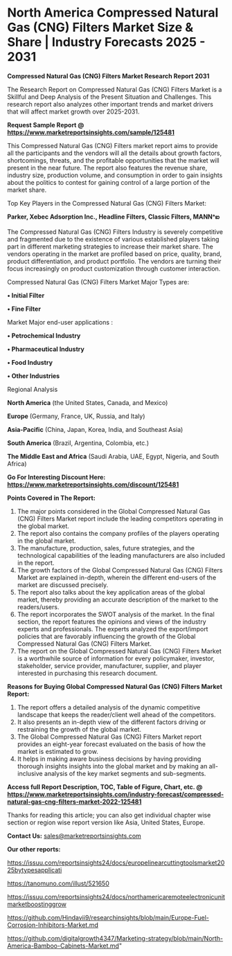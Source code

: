 # North America Compressed Natural Gas (CNG) Filters Market Size & Share | Industry Forecasts 2025 - 2031

<strong>Compressed Natural Gas (CNG) Filters Market Research Report 2031</strong>

The Research Report on Compressed Natural Gas (CNG) Filters Market is a Skillful and Deep Analysis of the Present Situation and Challenges. This research report also analyzes other important trends and market drivers that will affect market growth over 2025-2031.

<strong>Request Sample Report @ <a href=https://www.marketreportsinsights.com/sample/125481>https://www.marketreportsinsights.com/sample/125481</a></strong>

This Compressed Natural Gas (CNG) Filters market report aims to provide all the participants and the vendors will all the details about growth factors, shortcomings, threats, and the profitable opportunities that the market will present in the near future. The report also features the revenue share, industry size, production volume, and consumption in order to gain insights about the politics to contest for gaining control of a large portion of the market share.

Top Key Players in the Compressed Natural Gas (CNG) Filters Market:

<strong>Parker, Xebec Adsorption Inc., Headline Filters, Classic Filters, MANNᵃఐ</strong>

The Compressed Natural Gas (CNG) Filters Industry is severely competitive and fragmented due to the existence of various established players taking part in different marketing strategies to increase their market share. The vendors operating in the market are profiled based on price, quality, brand, product differentiation, and product portfolio. The vendors are turning their focus increasingly on product customization through customer interaction.

Compressed Natural Gas (CNG) Filters Market Major Types are:

<strong>• Initial Filter

• Fine Filter</strong>

Market Major end-user applications :

<strong>• Petrochemical Industry

• Pharmaceutical Industry

• Food Industry

• Other Industries</strong>

Regional Analysis

</u><strong><b>North America</b></strong> (the United States, Canada, and Mexico)

<strong><b>Europe </b></strong>(Germany, France, UK, Russia, and Italy)

<strong><b>Asia-Pacific</b></strong> (China, Japan, Korea, India, and Southeast Asia)

<strong><b>South America</b></strong> (Brazil, Argentina, Colombia, etc.)

<strong><b>The Middle East and Africa</b></strong> (Saudi Arabia, UAE, Egypt, Nigeria, and South Africa)

<strong>Go For Interesting Discount Here: <a href=https://www.marketreportsinsights.com/discount/125481>https://www.marketreportsinsights.com/discount/125481</a></strong>

<strong>Points Covered in The Report:</strong>
<ol>
  <li>The major points considered in the Global Compressed Natural Gas (CNG) Filters Market report include the leading competitors operating in the global market.</li>
  <li>The report also contains the company profiles of the players operating in the global market.</li>
  <li>The manufacture, production, sales, future strategies, and the technological capabilities of the leading manufacturers are also included in the report.</li>
  <li>The growth factors of the Global Compressed Natural Gas (CNG) Filters Market are explained in-depth, wherein the different end-users of the market are discussed precisely.</li>
  <li>The report also talks about the key application areas of the global market, thereby providing an accurate description of the market to the readers/users.</li>
  <li>The report incorporates the SWOT analysis of the market. In the final section, the report features the opinions and views of the industry experts and professionals. The experts analyzed the export/import policies that are favorably influencing the growth of the Global Compressed Natural Gas (CNG) Filters Market.</li>
  <li>The report on the Global Compressed Natural Gas (CNG) Filters Market is a worthwhile source of information for every policymaker, investor, stakeholder, service provider, manufacturer, supplier, and player interested in purchasing this research document.</li>
</ol>
<strong>Reasons for Buying Global Compressed Natural Gas (CNG) Filters Market Report:</strong>

<ol>
  <li>The report offers a detailed analysis of the dynamic competitive landscape that keeps the reader/client well ahead of the competitors.</li>
  <li>It also presents an in-depth view of the different factors driving or restraining the growth of the global market.</li>
  <li>The Global Compressed Natural Gas (CNG) Filters Market report provides an eight-year forecast evaluated on the basis of how the market is estimated to grow.</li>
  <li>It helps in making aware business decisions by having providing thorough insights insights into the global market and by making an all-inclusive analysis of the key market segments and sub-segments.</li>
</ol>
<strong>Access full Report Description, TOC, Table of Figure, Chart, etc. @ <a href=https://www.marketreportsinsights.com/industry-forecast/compressed-natural-gas-cng-filters-market-2022-125481>https://www.marketreportsinsights.com/industry-forecast/compressed-natural-gas-cng-filters-market-2022-125481</a></strong>


Thanks for reading this article; you can also get individual chapter wise section or region wise report version like Asia, United States, Europe.

<strong>Contact Us:</strong>
sales@marketreportsinsights.com

<strong>Our other reports:</strong>

<a href=https://issuu.com/reportsinsights24/docs/europelinearcuttingtoolsmarket2025bytypesapplicati>https://issuu.com/reportsinsights24/docs/europelinearcuttingtoolsmarket2025bytypesapplicati</a>

<a href=https://tanomuno.com/illust/521650>https://tanomuno.com/illust/521650</a>

<a href=https://issuu.com/reportsinsights24/docs/northamericaremoteelectronicunitmarketboostinggrow>https://issuu.com/reportsinsights24/docs/northamericaremoteelectronicunitmarketboostinggrow</a>

<a href=https://github.com/Hindavii9/researchinsights/blob/main/Europe-Fuel-Corrosion-Inhibitors-Market.md>https://github.com/Hindavii9/researchinsights/blob/main/Europe-Fuel-Corrosion-Inhibitors-Market.md</a>

<a href=https://github.com/digitalgrowth4347/Marketing-strategy/blob/main/North-America-Bamboo-Cabinets-Market.md>https://github.com/digitalgrowth4347/Marketing-strategy/blob/main/North-America-Bamboo-Cabinets-Market.md</a>"
